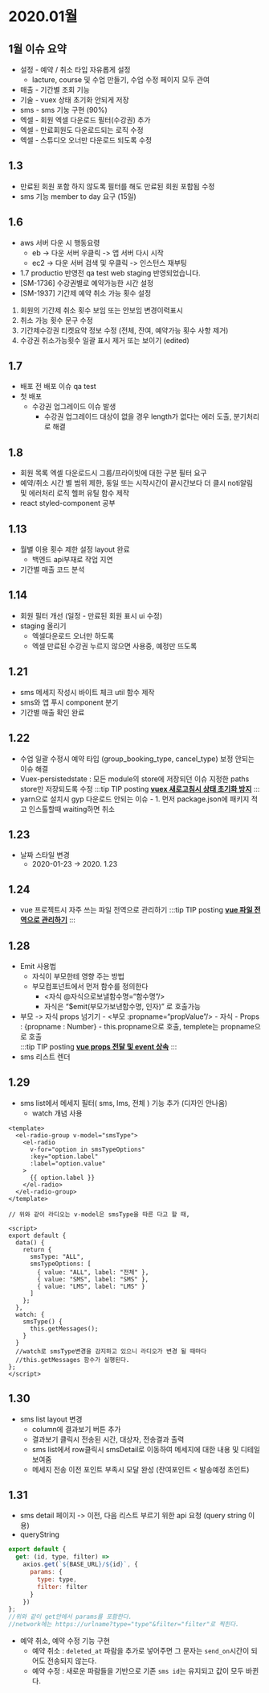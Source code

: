 # 2020.01월

## 1월 이슈 요약

- 설정 - 예약 / 취소 타입 자유롭게 설정
  - lacture, course 및 수업 만들기, 수업 수정 페이지 모두 관여
- 매출 - 기간별 조회 기능
- 기술 - vuex 상태 초기화 안되게 저장
- sms - sms 기눙 구현 (90%)
- 엑셀 - 회원 엑셀 다운로드 필터(수강권) 추가
- 엑셀 - 만료회원도 다운로드되는 로직 수정
- 엑셀 - 스튜디오 오너만 다운로드 되도록 수정

## 1.3

- 만료된 회원 포함 하지 않도록 필터를 해도 만료된 회원 포함됨 수정
- sms 기능 member to day 요구 (15일)

## 1.6

- aws 서버 다운 시 행동요령
  - eb -> 다운 서버 우클릭 -> 앱 서버 다시 시작
  - ec2 -> 다운 서버 검색 및 우클릭 -> 인스턴스 재부팅
- 1.7 productio 반영전 qa test
  web staging 반영되었습니다.
- [SM-1736] 수강권별로 예약가능한 시간 설정
- [SM-1937] 기간제 예약 취소 가능 횟수 설정

1. 회원의 기간제 취소 횟수 보임 또는 안보임 변경이력표시
2. 취소 가능 횟수 문구 수정
3. 기간제수강권 티켓요약 정보 수정 (전체, 잔여, 예약가능 횟수 사항 제거)
4. 수강권 취소가능횟수 일괄 표시 제거 또는 보이기 (edited)

## 1.7

- 배포 전 배포 이슈 qa test
- 첫 배포
  - 수강권 업그레이드 이슈 발생
    - 수강권 업그레이드 대상이 없을 경우 length가 없다는 에러 도출, 분기처리로 해결

## 1.8

- 회원 목록 엑셀 다운로드시 그룹/프라이빗에 대한 구분 필터 요구
- 예약/취소 시간 별 범위 제한, 동일 또는 시작시간이 끝시간보다 더 클시 noti알림 및 에러처리 로직 헬퍼 유틸 함수 제작
- react styled-component 공부

## 1.13

- 월별 이용 횟수 제한 설정 layout 완료
  - 백엔드 api부재로 작업 지연
- 기간별 매출 코드 분석

## 1.14

- 회원 필터 개선 (일정 - 만료된 회원 표시 ui 수정)
- staging 올리기
  - 엑셀다운로드 오너만 하도록
  - 엑셀 만료된 수강권 누르지 않으면 사용중, 예정만 뜨도록

## 1.21

- sms 메세지 작성시 바이트 체크 util 함수 제작
- sms와 앱 푸시 component 분기
- 기간별 매출 확인 완료

## 1.22

- 수업 일괄 수정시 예약 타입 (group_booking_type, cancel_type) 보정 안되는 이슈 해결
- Vuex-persistedstate : 모든 module의 store에 저장되던 이슈 지정한 paths store만 저장되도록 수정
  :::tip TIP posting
  **[vuex 새로고침시 상태 초기화 방지](https://kyounghwan01.github.io/blog/Vue/vuex/vuex-persistedstate/)**
  :::
- yarn으로 설치시 gyp 다운로드 안되는 이슈 - 1. 먼저 package.json에 패키지 적고 인스톨할때 waiting하면 취소

## 1.23

- 날짜 스타일 변경
  - 2020-01-23 -> 2020. 1.23

## 1.24

- vue 프로젝트시 자주 쓰는 파일 전역으로 관리하기
  :::tip TIP posting
  **[vue 파일 전역으로 관리하기](https://kyounghwan01.github.io/blog/Vue/vue/dir/)**
  :::

## 1.28

- Emit 사용법
  - 자식이 부모한테 영향 주는 방법
  - 부모컴포넌트에서 먼저 함수를 정의한다
    - <자식 @자식으로보낼함수명=“함수명”/>
    - 자식은 “\$emit(부모가보낸함수명, 인자)” 로 호출가능
- 부모 -> 자식 props 넘기기 - <부모 :propname=“propValue”/> - 자식 - Props : {propname : Number} - this.propname으로 호출, templete는 propname으로 호출<br>
  :::tip TIP posting
  **[vue props 전달 및 event 상속](https://kyounghwan01.github.io/blog/Vue/vue/propsEvent/)**
  :::
- sms 리스트 렌더

## 1.29

- sms list에서 메세지 필터( sms, lms, 전체 ) 기능 추가 (디자인 안나옴)
  - watch 개념 사용

```vue
<template>
  <el-radio-group v-model="smsType">
    <el-radio
      v-for="option in smsTypeOptions"
      :key="option.label"
      :label="option.value"
    >
      {{ option.label }}
    </el-radio>
  </el-radio-group>
</template>

// 위와 같이 라디오는 v-model은 smsType을 따른 다고 할 때,

<script>
export default {
  data() {
    return {
      smsType: "ALL",
      smsTypeOptions: [
        { value: "ALL", label: "전체" },
        { value: "SMS", label: "SMS" },
        { value: "LMS", label: "LMS" }
      ]
    };
  },
  watch: {
    smsType() {
      this.getMessages();
    }
  }
  //watch로 smsType변경을 감지하고 있으니 라디오가 변경 될 때마다
  //this.getMessages 함수가 실행된다.
};
</script>
```

## 1.30

- sms list layout 변경
  - column에 결과보기 버튼 추가
  - 결과보기 클릭시 전송된 시간, 대상자, 전송결과 출력
  - sms list에서 row클릭시 smsDetail로 이동하여 메세지에 대한 내용 및 디테일 보여줌
  - 메세지 전송 이전 포인트 부족시 모달 완성 (잔여포인트 < 발송예정 초인트)

## 1.31

- sms detail 페이지 -> 이전, 다음 리스트 부르기 위한 api 요청 (query string 이용)
- queryString

```js
export default {
  get: (id, type, filter) =>
    axios.get(`${BASE_URL}/${id}`, {
      params: {
        type: type,
        filter: filter
      }
    })
};
//위와 같이 get안에서 params를 포함한다.
//network에는 https://urlname?type="type"&filter="filter"로 찍힌다.
```

- 예약 취소, 예약 수정 기능 구현
  - 예약 취소 : `deleted_at` 파람을 추가로 넣어주면 그 문자는 `send_on`시간이 되어도 전송되지 않는다.
  - 예약 수정 : 새로운 파람들을 기반으로 기존 `sms id`는 유지되고 값이 모두 바뀐다.

<Disqus />
